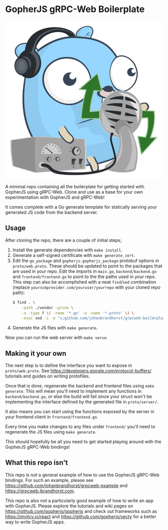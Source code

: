 # GopherJS gRPC-Web Boilerplate

![gRPC-Web Gopher](./go-grpc-web.svg "gRPC-Web Gopher")

A minimal repo containing all the boilerplate for getting started with
GopherJS using gRPC-Web. Clone and use as a base for your own
experimentation with GopherJS and gRPC-Web!

It comes complete with a Go generate template for statically serving
your generated JS code from the backend server.

## Usage

After cloning the repo, there are a couple of initial steps;

1. Install the generate dependencies with `make install`.
1. Generate a self-signed certificate with `make generate_cert`.
1. Edit the `go_package` and `gopherjs.gopherjs_package` protobuf options in `proto/web.proto`.
These should be updated to point to the packages that are used in your repo.
Edit the imports in `main.go`, `backend/backend.go` and
`frontend/frontend.go` to point to the the paths used in your repo.
This step can also be accomplished with a neat `find`/`sed` combination
(replace `yourscmprovider.com/youruser/yourrepo` with your cloned repo path):
    ```bash
    $ find . \
        -path ./vendor -prune \
        -o -type f \( -name '*.go' -o -name '*.proto' \) \
        -exec sed -i -e "s;github.com/johanbrandhorst/grpcweb-boilerplate;yourscmprovider.com/youruser/yourrepo;g" {} +
    ```
1. Generate the JS files with `make generate`.

Now you can run the web server with `make serve`.

## Making it your own

The next step is to define the interface you want to expose in
`proto/web.proto`. See https://developers.google.com/protocol-buffers/
tutorials and guides on writing protofiles.

Once that is done, regenerate the backend and frontend files using
`make generate`. This will mean you'll need to implement any functions in
`backend/backend.go`, or else the build will fail since your struct won't
be implementing the interface defined by the generated file in `proto/server/`.

It also means you can start using the functions exposed by the server
in your frontend client in `frontend/frontend.go`.

Every time you make changes to any files under `frontend/` you'll
need to regenerate the JS files using `make generate`.

This should hopefully be
all you need to get started playing around with the GopherJS gRPC-Web
bindings!

## What this repo isn't

This repo is _not_ a general example of how to use the GopherJS gRPC-Web bindings.
For such an example, please see https://github.com/johanbrandhorst/grpcweb-example
and https://grpcweb.jbrandhorst.com.

This repo is also not a particularly good example of how to write an app with
GopherJS. Please explore the tutorials and wiki pages on
https://github.com/gopherjs/gopherjs and check out frameworks such as
https://myitcv.io/react and https://github.com/gopherjs/vecty for
a better way to write GopherJS apps.
